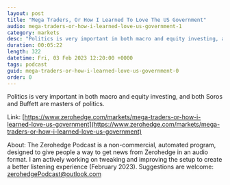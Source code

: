 ```yaml
---
layout: post
title: "Mega Traders, Or How I Learned To Love The US Government"
audio: mega-traders-or-how-i-learned-love-us-government-1
category: markets
desc: "Politics is very important in both macro and equity investing, and both Soros and Buffett are masters of politics."
duration: 00:05:22
length: 322
datetime: Fri, 03 Feb 2023 12:20:00 +0000
tags: podcast
guid: mega-traders-or-how-i-learned-love-us-government-0
order: 0
---
```

Politics is very important in both macro and equity investing, and both Soros and Buffett are masters of politics.

Link: [https://www.zerohedge.com/markets/mega-traders-or-how-i-learned-love-us-government](https://www.zerohedge.com/markets/mega-traders-or-how-i-learned-love-us-government)

About: The Zerohedge Podcast is a non-commercial, automated program, designed to give people a way to get news from Zerohedge in an audio format.  I am actively working on tweaking and improving the setup to create a better listening experience (February 2023).  Suggestions are welcome: [zerohedgePodcast@outlook.com](mailto:zerohedgePodcast@outlook.com)